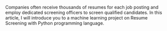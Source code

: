 Companies often receive thousands of resumes for each job posting and employ dedicated screening officers to screen qualified candidates. In this article, I will introduce you to a machine learning project on Resume Screening with Python programming language.
